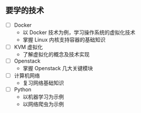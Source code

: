 ## 要学的技术

- [ ] Docker
  - 以 Docker 技术为例，学习操作系统的虚拟化技术
  - 掌握 Linux 内核支持容器的基础知识
- [ ] KVM 虚拟化
  - 了解虚拟化的概念及技术实现 
- [ ] Openstack
  - 掌握 Openstack 几大关键模块   
- [ ] 计算机网络
  - 复习网络基础知识
- [ ] Python
  - 以机器学习为示例
  - 以网络爬虫为示例
